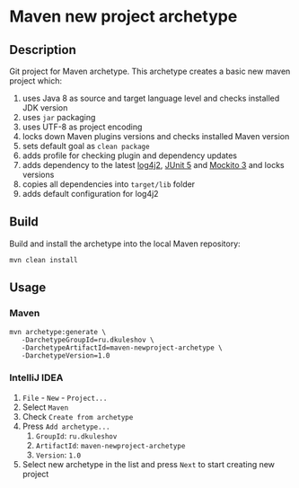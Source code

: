 # Maven new project archetype

## Description

Git project for Maven archetype. This archetype creates a basic new maven project which:

1. uses Java 8 as source and target language level and checks installed JDK version
1. uses `jar` packaging
1. uses UTF-8 as project encoding
1. locks down Maven plugins versions and checks installed Maven version
1. sets default goal as `clean package`
1. adds profile for checking plugin and dependency updates
1. adds dependency to the latest [log4j2][1], [JUnit 5][2] and [Mockito 3][3] and locks versions
1. copies all dependencies into `target/lib` folder
1. adds default configuration for log4j2

## Build

Build and install the archetype into the local Maven repository:

```shell
mvn clean install
```

## Usage

### Maven

```shell
mvn archetype:generate \
   -DarchetypeGroupId=ru.dkuleshov \
   -DarchetypeArtifactId=maven-newproject-archetype \
   -DarchetypeVersion=1.0
```

### IntelliJ IDEA

1. `File` - `New` - `Project...`
1. Select `Maven`
1. Check `Create from archetype`
1. Press `Add archetype...`
   1. `GroupId`: `ru.dkuleshov`
   1. `ArtifactId`: `maven-newproject-archetype`
   1. `Version`: `1.0`
1. Select new archetype in the list and press `Next` to start creating new project

[1]: https://logging.apache.org/log4j/2.x/

[2]: https://junit.org/junit5/

[3]: https://site.mockito.org/
